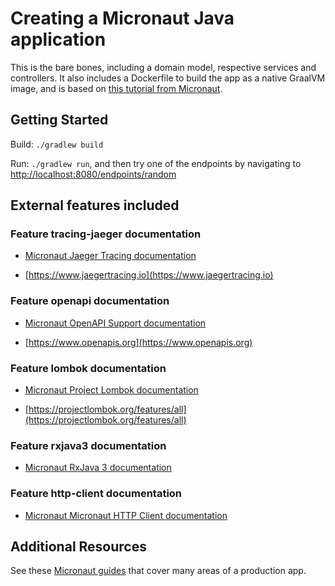 # Creating a Micronaut Java application

This is the bare bones, including a domain model, respective services and controllers. It also includes a Dockerfile to build the app as a native GraalVM image, and is based on [this tutorial from Micronaut](https://guides.micronaut.io/micronaut-creating-first-graal-app/guide/index.html).

## Getting Started

Build: `./gradlew build`

Run: `./gradlew run`, and then try one of the endpoints by navigating to [http://localhost:8080/endpoints/random](http://localhost:8080/endpoints/random)

## External features included

### Feature tracing-jaeger documentation

- [Micronaut Jaeger Tracing documentation](https://docs.micronaut.io/latest/guide/index.html#jaeger)

- [https://www.jaegertracing.io](https://www.jaegertracing.io)

### Feature openapi documentation

- [Micronaut OpenAPI Support documentation](https://micronaut-projects.github.io/micronaut-openapi/latest/guide/index.html)

- [https://www.openapis.org](https://www.openapis.org)

### Feature lombok documentation

- [Micronaut Project Lombok documentation](https://docs.micronaut.io/latest/guide/index.html#lombok)

- [https://projectlombok.org/features/all](https://projectlombok.org/features/all)

### Feature rxjava3 documentation

- [Micronaut RxJava 3 documentation](https://micronaut-projects.github.io/micronaut-rxjava3/snapshot/guide/index.html)

### Feature http-client documentation

- [Micronaut Micronaut HTTP Client documentation](https://docs.micronaut.io/latest/guide/index.html#httpClient)

## Additional Resources 

See these [Micronaut guides](https://guides.micronaut.io/index.html) that cover many areas of a production app.
